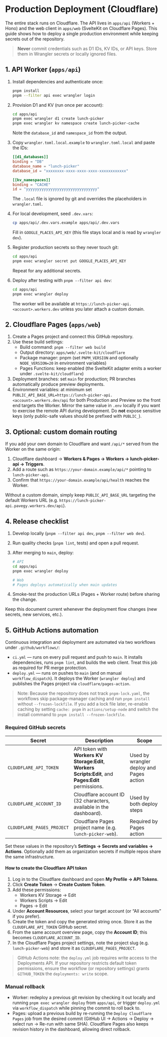 # Production Deployment (Cloudflare)

The entire stack runs on Cloudflare. The API lives in `apps/api` (Workers + Hono) and the web client in `apps/web` (SvelteKit on Cloudflare Pages). This guide shows how to deploy a single production environment while keeping secrets out of the repository.

> **Never** commit credentials such as D1 IDs, KV IDs, or API keys. Store them in Wrangler secrets or locally ignored files.

## 1. API Worker (`apps/api`)

1. Install dependencies and authenticate once:

   ```bash
   pnpm install
   pnpm --filter api exec wrangler login
   ```

2. Provision D1 and KV (run once per account):

   ```bash
   cd apps/api
   pnpm exec wrangler d1 create lunch-picker
   pnpm exec wrangler kv namespace create lunch-picker-cache
   ```

   Note the `database_id` and `namespace_id` from the output.
3. Copy `wrangler.toml.local.example` to `wrangler.toml.local` and paste the IDs:

   ```toml
   [[d1_databases]]
   binding = "DB"
   database_name = "lunch-picker"
   database_id = "xxxxxxxx-xxxx-xxxx-xxxx-xxxxxxxxxxxx"

   [[kv_namespaces]]
   binding = "CACHE"
   id = "yyyyyyyyyyyyyyyyyyyyyyyyyyyyyyyy"
   ```

   The `.local` file is ignored by git and overrides the placeholders in `wrangler.toml`.
4. For local development, seed `.dev.vars`:

   ```bash
   cp apps/api/.dev.vars.example apps/api/.dev.vars
   ```

   Fill in `GOOGLE_PLACES_API_KEY` (this file stays local and is read by `wrangler dev`).
5. Register production secrets so they never touch git:

   ```bash
   cd apps/api
   pnpm exec wrangler secret put GOOGLE_PLACES_API_KEY
   ```

   Repeat for any additional secrets.
6. Deploy after testing with `pnpm --filter api dev`:

   ```bash
   cd apps/api
   pnpm exec wrangler deploy
   ```

   The worker will be available at `https://lunch-picker-api.<account>.workers.dev` unless you later attach a custom domain.

## 2. Cloudflare Pages (`apps/web`)

1. Create a Pages project and connect this GitHub repository.
2. Use these build settings:
   - Build command: `pnpm --filter web build`
   - Output directory: `apps/web/.svelte-kit/cloudflare`
   - Package manager: pnpm (set `PNPM_VERSION` and optionally `NODE_VERSION=20` in environment variables)
   - Pages Functions: keep enabled (the SvelteKit adapter emits a worker under `.svelte-kit/cloudflare`)
3. Deployment branches: set `main` for production; PR branches automatically produce preview deployments.
4. Environment variables: at minimum set `PUBLIC_API_BASE_URL=https://lunch-picker-api.<account>.workers.dev/api` for both Production and Preview so the front end targets the Worker. Mirror the same value in `.env` locally if you want to exercise the remote API during development. Do **not** expose sensitive keys (only public-safe values should be prefixed with `PUBLIC_`).

## 3. Optional: custom domain routing

If you add your own domain to Cloudflare and want `/api/*` served from the Worker on the same origin:

1. Cloudflare dashboard → **Workers & Pages → Workers → lunch-picker-api → Triggers**.
2. Add a route such as `https://your-domain.example/api/*` pointing to `lunch-picker-api`.
3. Confirm that `https://your-domain.example/api/health` reaches the Worker.

Without a custom domain, simply keep `PUBLIC_API_BASE_URL` targeting the default Workers URL (e.g. `https://lunch-picker-api.pavegy.workers.dev/api`).

## 4. Release checklist

1. Develop locally (`pnpm --filter api dev`, `pnpm --filter web dev`).
2. Run quality checks (`pnpm lint`, tests) and open a pull request.
3. After merging to `main`, deploy:

   ```bash
   # API
   cd apps/api
   pnpm exec wrangler deploy

   # Web
   # Pages deploys automatically when main updates
   ```

4. Smoke-test the production URLs (Pages + Worker route) before sharing the change.

Keep this document current whenever the deployment flow changes (new secrets, new services, etc.).

## 5. GitHub Actions automation

Continuous integration and deployment are automated via two workflows under `.github/workflows/`:

- `ci.yml` — runs on every pull request and push to `main`. It installs dependencies, runs `pnpm lint`, and builds the web client. Treat this job as required for PR merge protection.
- `deploy.yml` — runs on pushes to `main` (and on manual `workflow_dispatch`). It deploys the Worker (`wrangler deploy`) and publishes the Pages project via `cloudflare/pages-action`.

> Note: Because the repository does not track `pnpm-lock.yaml`, the workflows skip package-manager caching and run `pnpm install` without `--frozen-lockfile`. If you add a lock file later, re-enable caching by setting `cache: pnpm` in `actions/setup-node` and switch the install command to `pnpm install --frozen-lockfile`.

### Required GitHub secrets

| Secret | Description | Scope |
| --- | --- | --- |
| `CLOUDFLARE_API_TOKEN` | API token with **Workers KV Storage:Edit**, **Workers Scripts:Edit**, and **Pages:Edit** permissions. | Used by wrangler deploy and Pages action |
| `CLOUDFLARE_ACCOUNT_ID` | Cloudflare account ID (32 characters, available in the dashboard). | Used by both deploy steps |
| `CLOUDFLARE_PAGES_PROJECT` | Cloudflare Pages project name (e.g. `lunch-picker-web`). | Required by Pages action |

Set these values in the repository’s **Settings → Secrets and variables → Actions**. Optionally add them as organization secrets if multiple repos share the same infrastructure.

#### How to create the Cloudflare API token

1. Log in to the Cloudflare dashboard and open **My Profile → API Tokens**.
2. Click **Create Token** → **Create Custom Token**.
3. Add these permissions:
   - Workers KV Storage → Edit
   - Workers Scripts → Edit
   - Pages → Edit
4. Under **Account Resources**, select your target account (or “All accounts” if you prefer).
5. Create the token and copy the generated string once. Store it as the `CLOUDFLARE_API_TOKEN` GitHub secret.
6. From the same account overview page, copy the **Account ID**; this becomes `CLOUDFLARE_ACCOUNT_ID`.
7. In the Cloudflare Pages project settings, note the project slug (e.g. `lunch-picker-web`) and store it as `CLOUDFLARE_PAGES_PROJECT`.

> GitHub Actions note: the `deploy.yml` job requires write access to the Deployments API. If your repository restricts default token permissions, ensure the workflow (or repository settings) grants `GITHUB_TOKEN` the `deployments: write` scope.

### Manual rollback

- Worker: redeploy a previous git revision by checking it out locally and running `pnpm exec wrangler deploy` from `apps/api`, or trigger `deploy.yml` via `workflow_dispatch` while pinning the commit to roll back to.
- Pages: upload a previous build by re-running the `Deploy Cloudflare Pages` job from the desired commit (GitHub UI → Actions → Deploy → select run → Re-run with same SHA). Cloudflare Pages also keeps revision history in the dashboard, allowing direct rollback.
